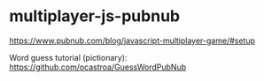 # multiplayer-js-pubnub
https://www.pubnub.com/blog/javascript-multiplayer-game/#setup

Word guess tutorial (pictionary): https://github.com/ocastroa/GuessWordPubNub